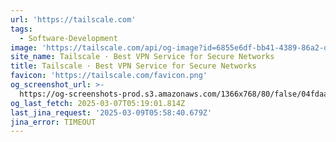 ```yaml
---
url: 'https://tailscale.com'
tags:
  - Software-Development
image: 'https://tailscale.com/api/og-image?id=6855e6df-bb41-4389-86a2-dc15b0457d5e'
site_name: Tailscale · Best VPN Service for Secure Networks
title: Tailscale · Best VPN Service for Secure Networks
favicon: 'https://tailscale.com/favicon.png'
og_screenshot_url: >-
  https://og-screenshots-prod.s3.amazonaws.com/1366x768/80/false/04fdaa1e2144440e5be1e4f62731c2b281631effc78b7d40bc4ddbc6e8233d14.jpeg
og_last_fetch: 2025-03-07T05:19:01.814Z
last_jina_request: '2025-03-09T05:58:40.679Z'
jina_error: TIMEOUT
---
```


